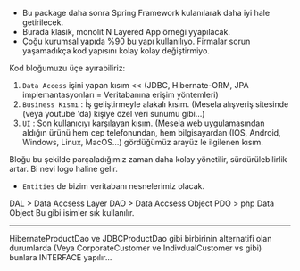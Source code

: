 * Bu package daha sonra Spring Framework kulanılarak daha iyi hale getirilecek.
* Burada klasik, monolit N Layered App örneği yyapılacak.
* Çoğu kurumsal yapıda %90 bu yapı kullanılıyo. Firmalar sorun yaşamadıkça kod yapısını kolay kolay değiştirmiyo.

Kod bloğumuzu üçe ayırabiliriz:
1. `Data Access` işini yapan kısım << (JDBC, Hibernate-ORM, JPA implemantasyonları = Veritabanına erişim yöntemleri) 
2. `Business Kısmı` : İş geliştirmeyle alakalı kısım. (Mesela alışveriş sitesinde (veya youtube 'da) kişiye özel veri sunumu gibi...)
3. `UI` : Son kullanıcıyı karşılayan kısım. (Mesela web uygulamasından aldığın ürünü hem cep telefonundan, hem bilgisayardan (IOS, Android, Windows, Linux, MacOS...) gördüğümüz arayüz le ilgilenen kısım.

Bloğu bu şekilde parçaladığımız zaman daha kolay yönetilir, sürdürülebilirlik artar. Bi nevi logo haline gelir.

* `Entities` de bizim veritabanı nesnelerimiz olacak.

DAL > Data Accsess Layer
DAO > Data Accsess Object
PDO > php Data Object 
Bu gibi isimler sık kullanılır.

---

HibernateProductDao ve JDBCProductDao gibi birbirinin alternatifi olan durumlarda
(Veya CorporateCustomer ve IndivdualCustomer vs gibi) bunlara INTERFACE yapılır...